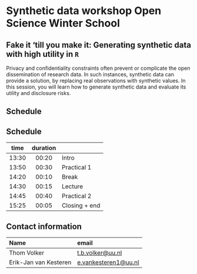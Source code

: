 # Synthetic data workshop Open Science Winter School

## Fake it ‘till you make it: Generating synthetic data with high utility in `R`
 
Privacy and confidentiality constraints often prevent or complicate the open dissemination of research data. In such instances, synthetic data can provide a solution, by replacing real observations with synthetic values. In this session, you will learn how to generate synthetic data and evaluate its utility and disclosure risks.
 
## Schedule

## Schedule

| time  | duration |               |
| :---: | :------: | :------------ |
| 13:30 | 00:20    | Intro         |
| 13:50 | 00:30    | Practical 1   |
| 14:20 | 00:10    | Break         |
| 14:30 | 00:15    | Lecture       |
| 14:45 | 00:40    | Practical 2   |
| 15:25 | 00:05    | Closing + end |

## Contact information
 
| Name | email |
| :--- | :------ |
| Thom Volker | [t.b.volker@uu.nl](mailto:t.b.volker@uu.nl) |
| Erik-Jan van Kesteren | [e.vankesteren1@uu.nl](e.vankesteren1@uu.nl) |



